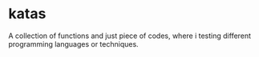 # katas
A collection of functions and just piece of codes, where i testing different programming languages or techniques.
